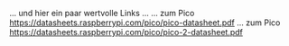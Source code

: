 ... und hier ein paar wertvolle Links ...
... zum Pico
https://datasheets.raspberrypi.com/pico/pico-datasheet.pdf
... zum Pico
https://datasheets.raspberrypi.com/pico/pico-2-datasheet.pdf
